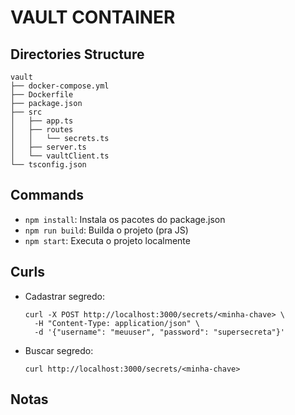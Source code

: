 # VAULT CONTAINER

## Directories Structure

```
vault
├── docker-compose.yml
├── Dockerfile
├── package.json
├── src
│   ├── app.ts
│   ├── routes
│   │   └── secrets.ts
│   ├── server.ts
│   └── vaultClient.ts
└── tsconfig.json
```



## Commands

- `npm install`: Instala os pacotes do package.json
- `npm run build`: Builda o projeto (pra JS)
- `npm start`: Executa o projeto localmente

## Curls

- Cadastrar segredo:
  ```
  curl -X POST http://localhost:3000/secrets/<minha-chave> \
    -H "Content-Type: application/json" \
    -d '{"username": "meuuser", "password": "supersecreta"}'
  ```

- Buscar segredo:
  ```
  curl http://localhost:3000/secrets/<minha-chave>
  ```

## Notas
